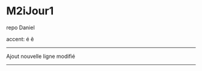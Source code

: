 # M2iJour1
repo Daniel

accent: é ê

*******************************************
Ajout nouvelle ligne modifié
****************************
